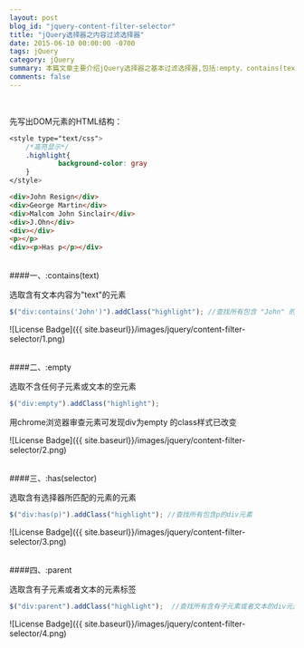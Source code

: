 ```yaml
---
layout: post
blog_id: "jquery-content-filter-selector"
title: "jQuery选择器之内容过滤选择器"
date: 2015-06-10 00:00:00 -0700
tags: jQuery
category: jQuery
summary: 本篇文章主要介绍jQuery选择器之基本过滤选择器,包括:empty、contains(text)、has(selector)、parent...
comments: false
---
```

</br>

先写出DOM元素的HTML结构：

```css
<style type="text/css">  
    /*高亮显示*/  
    .highlight{     
            background-color: gray  
    }  
</style>
```

```html
<div>John Resign</div>  
<div>George Martin</div>  
<div>Malcom John Sinclair</div>  
<div>J.Ohn</div>  
<div></div>  
<p></p>  
<div><p>Has p</p></div> 
```

</br>
####一、:contains(text)

选取含有文本内容为"text"的元素

```js
$("div:contains('John')").addClass("highlight"); //查找所有包含 "John" 的 div 元素 
```

![License Badge]({{ site.baseurl}}/images/jquery/content-filter-selector/1.png)

</br>
####二、:empty

选取不含任何子元素或文本的空元素

```js
$("div:empty").addClass("highlight");
```

用chrome浏览器审查元素可发现div为empty 的class样式已改变

![License Badge]({{ site.baseurl}}/images/jquery/content-filter-selector/2.png)

</br>
####三、:has(selector)

选取含有选择器所匹配的元素的元素

```js
$("div:has(p)").addClass("highlight"); //查找所有包含p的div元素  
```

![License Badge]({{ site.baseurl}}/images/jquery/content-filter-selector/3.png)

</br>
####四、:parent

选取含有子元素或者文本的元素标签

```js
$("div:parent").addClass("highlight");  //查找所有含有子元素或者文本的div元素
```

![License Badge]({{ site.baseurl}}/images/jquery/content-filter-selector/4.png)

</br>